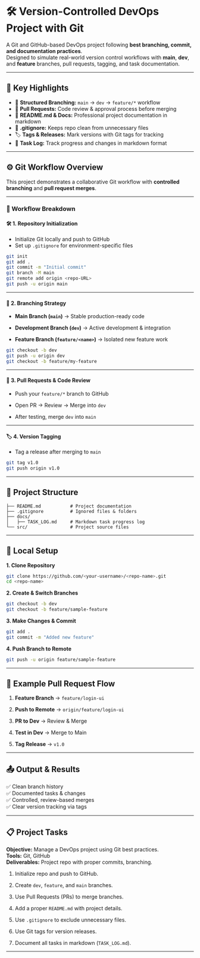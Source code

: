 
# 🛠️ Version-Controlled DevOps Project with Git

A Git and GitHub-based DevOps project following **best branching, commit, and documentation practices**.  
Designed to simulate real-world version control workflows with **main**, **dev**, and **feature** branches, pull requests, tagging, and task documentation.

----------

## 🌟 Key Highlights

- 📂 **Structured Branching:** `main` → `dev` → `feature/*` workflow  
- 🔄 **Pull Requests:** Code review & approval process before merging  
- 📝 **README.md & Docs:** Professional project documentation in markdown  
- 🚫 **.gitignore:** Keeps repo clean from unnecessary files  
- 🏷️ **Tags & Releases:** Mark versions with Git tags for tracking  
- 📜 **Task Log:** Track progress and changes in markdown format  

----------

## ⚙️ Git Workflow Overview

This project demonstrates a collaborative Git workflow with **controlled branching** and **pull request merges**.

----------

### 🔄 Workflow Breakdown

#### 🛠️ 1. Repository Initialization
- Initialize Git locally and push to GitHub  
- Set up `.gitignore` for environment-specific files  

```bash
git init
git add .
git commit -m "Initial commit"
git branch -M main
git remote add origin <repo-URL>
git push -u origin main

```

----------

#### 🌱 2. Branching Strategy

-   **Main Branch (`main`)** → Stable production-ready code
    
-   **Development Branch (`dev`)** → Active development & integration
    
-   **Feature Branch (`feature/<name>`)** → Isolated new feature work
    

```bash
git checkout -b dev
git push -u origin dev
git checkout -b feature/my-feature

```

----------

#### 🔄 3. Pull Requests & Code Review

-   Push your `feature/*` branch to GitHub
    
-   Open PR → Review → Merge into `dev`
    
-   After testing, merge `dev` into `main`
    

----------

#### 🏷️ 4. Version Tagging

-   Tag a release after merging to `main`
    

```bash
git tag v1.0
git push origin v1.0

```

----------

## 📂 Project Structure

```
├── README.md           # Project documentation
├── .gitignore          # Ignored files & folders
├── docs/
│   ├── TASK_LOG.md     # Markdown task progress log
└── src/                # Project source files

```

----------

## 🚀 Local Setup

**1. Clone Repository**

```bash
git clone https://github.com/<your-username>/<repo-name>.git
cd <repo-name>

```

**2. Create & Switch Branches**

```bash
git checkout -b dev
git checkout -b feature/sample-feature

```

**3. Make Changes & Commit**

```bash
git add .
git commit -m "Added new feature"

```

**4. Push Branch to Remote**

```bash
git push -u origin feature/sample-feature

```

----------

## 📜 Example Pull Request Flow

1.  **Feature Branch** → `feature/login-ui`
    
2.  **Push to Remote** → `origin/feature/login-ui`
    
3.  **PR to Dev** → Review & Merge
    
4.  **Test in Dev** → Merge to Main
    
5.  **Tag Release** → `v1.0`
    

----------

## 📤 Output & Results

✅ Clean branch history  
✅ Documented tasks & changes  
✅ Controlled, review-based merges  
✅ Clear version tracking via tags

----------

## 📋 Project Tasks

**Objective:** Manage a DevOps project using Git best practices.  
**Tools:** Git, GitHub  
**Deliverables:** Project repo with proper commits, branching.


1.  Initialize repo and push to GitHub.
    
2.  Create `dev`, `feature`, and `main` branches.
    
3.  Use Pull Requests (PRs) to merge branches.
    
4.  Add a proper `README.md` with project details.
    
5.  Use `.gitignore` to exclude unnecessary files.
    
6.  Use Git tags for version releases.
    
7.  Document all tasks in markdown (`TASK_LOG.md`).
    

----------

